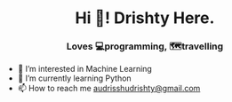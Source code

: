 <h1 align="center">Hi 👋! Drishty Here.</h1>
<h3 align="center">Loves 💻programming, 🗺️travelling </h3>

- 👀 I’m interested in Machine Learning
- 🌱 I’m currently learning Python
- 📫 How to reach me audrisshudrishty@gmail.com



<!---
Drishty-007/Drishty-007 is a ✨ special ✨ repository because its `README.md` (this file) appears on your GitHub profile.
You can click the Preview link to take a look at your changes.
--->
